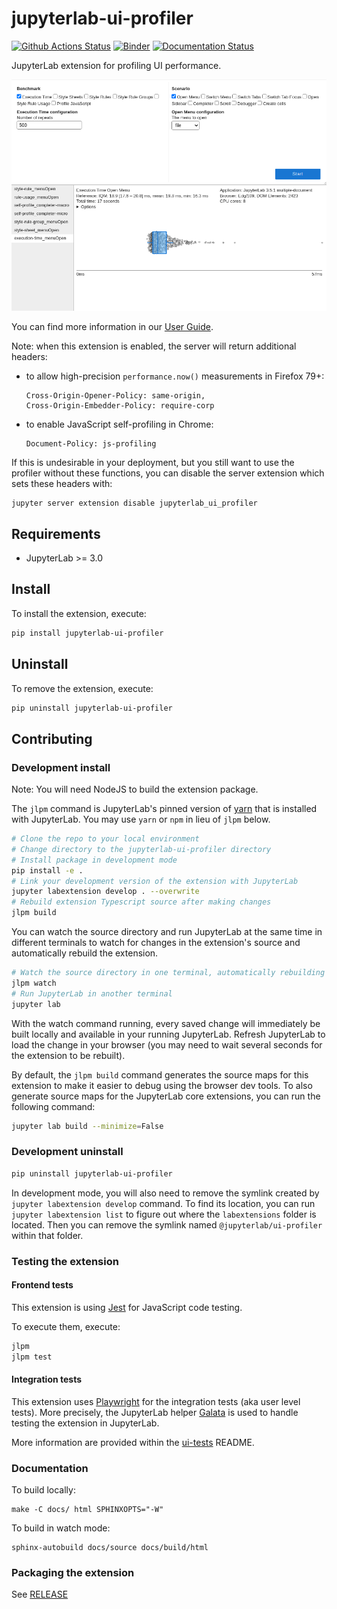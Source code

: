 # jupyterlab-ui-profiler

[![Github Actions Status](https://github.com/jupyterlab/ui-profiler/workflows/Build/badge.svg)](https://github.com/jupyterlab/ui-profiler/actions/workflows/build.yml)
[![Binder](https://mybinder.org/badge_logo.svg)](https://mybinder.org/v2/gh/jupyterlab/ui-profiler/main?urlpath=lab)
[![Documentation Status](https://readthedocs.org/projects/ui-profiler/badge/?version=latest)](http://ui-profiler.readthedocs.io/en/latest/)

JupyterLab extension for profiling UI performance.

![UI Profiler UI](https://raw.githubusercontent.com/jupyterlab/ui-profiler/main/ui-tests/tests/results.spec.ts-snapshots/ui-profiler-with-boxplot-linux.png)

You can find more information in our [User Guide](http://ui-profiler.readthedocs.io/en/latest/en/user_guide.html).

Note: when this extension is enabled, the server will return additional headers:

- to allow high-precision `performance.now()` measurements in Firefox 79+:

  ```
  Cross-Origin-Opener-Policy: same-origin,
  Cross-Origin-Embedder-Policy: require-corp
  ```

- to enable JavaScript self-profiling in Chrome:
  ```
  Document-Policy: js-profiling
  ```

If this is undesirable in your deployment, but you still want to use the profiler without these functions,
you can disable the server extension which sets these headers with:

```
jupyter server extension disable jupyterlab_ui_profiler
```

## Requirements

- JupyterLab >= 3.0

## Install

To install the extension, execute:

```bash
pip install jupyterlab-ui-profiler
```

## Uninstall

To remove the extension, execute:

```bash
pip uninstall jupyterlab-ui-profiler
```

## Contributing

### Development install

Note: You will need NodeJS to build the extension package.

The `jlpm` command is JupyterLab's pinned version of
[yarn](https://yarnpkg.com/) that is installed with JupyterLab. You may use
`yarn` or `npm` in lieu of `jlpm` below.

```bash
# Clone the repo to your local environment
# Change directory to the jupyterlab-ui-profiler directory
# Install package in development mode
pip install -e .
# Link your development version of the extension with JupyterLab
jupyter labextension develop . --overwrite
# Rebuild extension Typescript source after making changes
jlpm build
```

You can watch the source directory and run JupyterLab at the same time in different terminals to watch for changes in the extension's source and automatically rebuild the extension.

```bash
# Watch the source directory in one terminal, automatically rebuilding when needed
jlpm watch
# Run JupyterLab in another terminal
jupyter lab
```

With the watch command running, every saved change will immediately be built locally and available in your running JupyterLab. Refresh JupyterLab to load the change in your browser (you may need to wait several seconds for the extension to be rebuilt).

By default, the `jlpm build` command generates the source maps for this extension to make it easier to debug using the browser dev tools. To also generate source maps for the JupyterLab core extensions, you can run the following command:

```bash
jupyter lab build --minimize=False
```

### Development uninstall

```bash
pip uninstall jupyterlab-ui-profiler
```

In development mode, you will also need to remove the symlink created by `jupyter labextension develop`
command. To find its location, you can run `jupyter labextension list` to figure out where the `labextensions`
folder is located. Then you can remove the symlink named `@jupyterlab/ui-profiler` within that folder.

### Testing the extension

#### Frontend tests

This extension is using [Jest](https://jestjs.io/) for JavaScript code testing.

To execute them, execute:

```sh
jlpm
jlpm test
```

#### Integration tests

This extension uses [Playwright](https://playwright.dev/docs/intro/) for the integration tests (aka user level tests).
More precisely, the JupyterLab helper [Galata](https://github.com/jupyterlab/jupyterlab/tree/master/galata) is used to handle testing the extension in JupyterLab.

More information are provided within the [ui-tests](https://github.com/jupyterlab/ui-profiler/main/ui-tests/README.md) README.

### Documentation

To build locally:

```
make -C docs/ html SPHINXOPTS="-W"
```

To build in watch mode:

```
sphinx-autobuild docs/source docs/build/html
```

### Packaging the extension

See [RELEASE](https://github.com/jupyterlab/ui-profiler/main/RELEASE.md)
